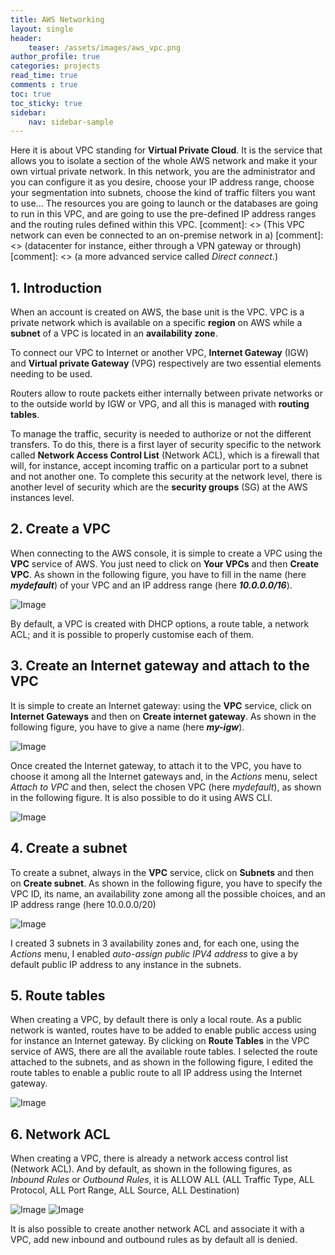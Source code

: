 ```yaml
---
title: AWS Networking
layout: single
header:
    teaser: /assets/images/aws_vpc.png
author_profile: true
categories: projects
read_time: true
comments : true
toc: true
toc_sticky: true
sidebar:
    nav: sidebar-sample
---
```


Here it is about VPC standing for **Virtual Private Cloud**. It is the service that allows
you to isolate a section of the whole AWS network and make it your own virtual private
network. In this network, you are the administrator and you can configure it as you
desire, choose your IP address range, choose your segmentation into subnets,
choose the kind of traffic filters you want to use... The resources you are going
to launch or the databases are going to run in this VPC, and are going to use the pre-defined IP address ranges and the routing rules defined within this VPC.
[comment]: <> (This VPC network can even be connected to an on-premise network in a) [comment]: <> (datacenter for instance, either through a VPN gateway or through)
[comment]: <> (a more advanced service called *Direct connect*.)


## 1. Introduction

When an account is created on AWS, the base unit is the VPC. VPC is a private network which is available on a
specific **region** on AWS while a **subnet** of a VPC is located in an
**availability zone**.

To connect our VPC to Internet or another VPC, **Internet Gateway** (IGW) and
**Virtual private Gateway** (VPG) respectively are two essential elements needing
to be used.

Routers allow to route packets either internally between private networks or to
the outside world by IGW or VPG, and all this is managed with **routing tables**.

To manage the traffic, security is needed to authorize or not the different
transfers. To do this, there is a first layer of security specific to the network
called **Network Access Control List** (Network ACL), which is a firewall that will,
for instance, accept incoming traffic on a particular port to a subnet and not
another one. To complete this security at the network level, there is another
level of security which are the **security groups** (SG) at the AWS instances
level.

## 2. Create a VPC

When connecting to the AWS console, it is simple to create a VPC using the **VPC**
service of AWS. You just need to click on **Your VPCs** and then **Create VPC**. As
shown in the following figure, you have to fill in the name (here ***mydefault***) of
your VPC and an IP address range (here ***10.0.0.0/16***).

![Image](/assets/images/aws_vpc_creating.png#center)

By default, a VPC is created with DHCP options, a route table, a network ACL;
and it is possible to properly customise each of them.

## 3. Create an Internet gateway and attach to the VPC

It is simple to create an Internet gateway: using the **VPC** service, click on
**Internet Gateways** and then on **Create internet gateway**. As shown in the
following figure, you have to give a name (here ***my-igw***).

![Image](/assets/images/aws_igw_creating.png#center)

Once created the Internet gateway, to attach it to the VPC, you have to choose
it among all the Internet gateways and, in the *Actions* menu, select *Attach to VPC*
and then, select the chosen VPC (here *mydefault*), as shown in the following figure.
It is also possible to do it using AWS CLI.

![Image](/assets/images/aws_igw_attach.png#center)

## 4. Create a subnet

To create a subnet, always in the **VPC** service, click on **Subnets** and then
on **Create subnet**. As shown in the following figure, you have to specify the VPC
ID, its name, an availability zone among all the possible choices, and an IP address
range (here 10.0.0.0/20)

![Image](/assets/images/aws_vpc_subnet_creating.png#center)

I created 3 subnets in 3 availability zones and, for each one, using the *Actions* menu,
I enabled *auto-assign public IPV4 address* to give a by default public IP address to any instance in the subnets.

## 5. Route tables

When creating a VPC, by default there is only a local route. As a public network
is wanted, routes have to be added to enable public access using for instance an
Internet gateway. By clicking on **Route Tables** in the VPC service of AWS,
there are all the available route tables. I selected the route attached to the
subnets, and as shown in the following figure, I edited the route tables to enable
a public route to all IP address using the Internet gateway.

![Image](/assets/images/aws_route_tables_edit.png#center)

## 6. Network ACL

When creating a VPC, there is already a network access control list (Network ACL).
And by default, as shown in the following figures, as *Inbound Rules* or
*Outbound Rules*, it is ALLOW ALL (ALL Traffic Type, ALL Protocol, ALL Port Range,
ALL Source, ALL Destination)

![Image](/assets/images/aws_NACL_1.png#center)
![Image](/assets/images/aws_NACL_2.png#center)

It is also possible to create another network ACL and associate it with a VPC,
add new inbound and outbound rules as by default all is denied.
